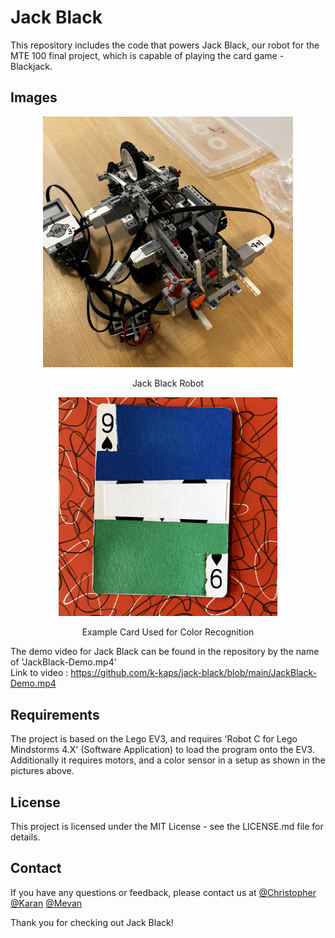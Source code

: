 # Jack Black

This repository includes the code that powers Jack Black, our robot for the MTE 100 final project, which is capable of playing the card game - Blackjack.

## Images

<p align="center">
  <img src="/images/JackBlack-02.jpg" width="400" />
</p>

<p align="center">
  Jack Black Robot
</p>

<p align="center">
  <img src="/images/JackBlack-04.jpg" height="350" />
</p>
<p align="center">
  Example Card Used for Color Recognition
</p>

The demo video for Jack Black can be found in the repository by the name of 'JackBlack-Demo.mp4'<br />
Link to video : https://github.com/k-kaps/jack-black/blob/main/JackBlack-Demo.mp4

## Requirements
The project is based on the Lego EV3, and requires 'Robot C for Lego Mindstorms 4.X' (Software Application) to load the program onto the EV3. 
Additionally it requires motors, and a color sensor in a setup as shown in the pictures above.

## License
This project is licensed under the MIT License - see the LICENSE.md file for details.

## Contact
If you have any questions or feedback, please contact us at [@Christopher](mailto:crkoochi@uwaterloo.ca) [@Karan](mailto:k34kapoo@uwaterloo.ca) [@Mevan](mailto:mtfsolan@uwaterloo.ca)

Thank you for checking out Jack Black!
